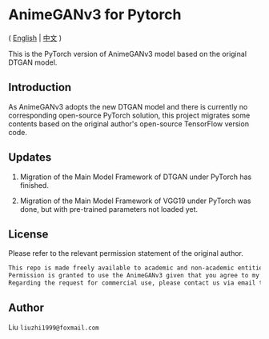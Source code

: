 # AnimeGANv3 for Pytorch

( [English](./README.md)  |  [中文](./Chinese.md) )

This is the PyTorch version of AnimeGANv3 model based on the original DTGAN model.

## Introduction

As AnimeGANv3 adopts the new DTGAN model and there is currently no corresponding open-source PyTorch solution, this project migrates some contents based on the original author's open-source TensorFlow version code.

## Updates

1. Migration of the Main Model Framework of DTGAN under PyTorch has finished.

2. Migration of the Main Model Framework of VGG19 under PyTorch was done, but with pre-trained parameters not loaded yet.

## License

Please refer to the relevant permission statement of the original author.

```md
This repo is made freely available to academic and non-academic entities for non-commercial purposes such as academic research, teaching, scientific publications.  
Permission is granted to use the AnimeGANv3 given that you agree to my license terms.  
Regarding the request for commercial use, please contact us via email to help you obtain the authorization letter.
```

## Author

Liu `liuzhi1999@foxmail.com`
